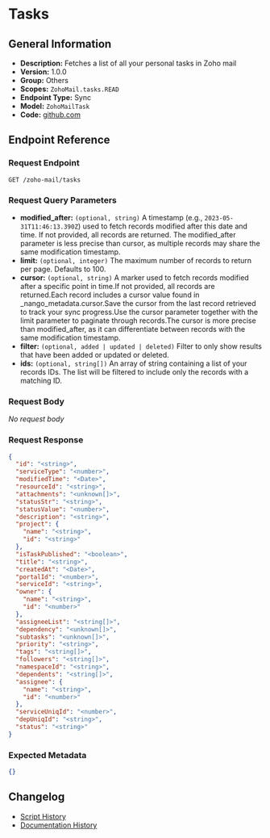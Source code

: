 <!-- BEGIN GENERATED CONTENT -->
# Tasks

## General Information

- **Description:** Fetches a list of all your personal tasks in Zoho mail
- **Version:** 1.0.0
- **Group:** Others
- **Scopes:** `ZohoMail.tasks.READ`
- **Endpoint Type:** Sync
- **Model:** `ZohoMailTask`
- **Code:** [github.com](https://github.com/NangoHQ/integration-templates/tree/main/integrations/zoho-mail/syncs/tasks.ts)


## Endpoint Reference

### Request Endpoint

`GET /zoho-mail/tasks`

### Request Query Parameters

- **modified_after:** `(optional, string)` A timestamp (e.g., `2023-05-31T11:46:13.390Z`) used to fetch records modified after this date and time. If not provided, all records are returned. The modified_after parameter is less precise than cursor, as multiple records may share the same modification timestamp.
- **limit:** `(optional, integer)` The maximum number of records to return per page. Defaults to 100.
- **cursor:** `(optional, string)` A marker used to fetch records modified after a specific point in time.If not provided, all records are returned.Each record includes a cursor value found in _nango_metadata.cursor.Save the cursor from the last record retrieved to track your sync progress.Use the cursor parameter together with the limit parameter to paginate through records.The cursor is more precise than modified_after, as it can differentiate between records with the same modification timestamp.
- **filter:** `(optional, added | updated | deleted)` Filter to only show results that have been added or updated or deleted.
- **ids:** `(optional, string[])` An array of string containing a list of your records IDs. The list will be filtered to include only the records with a matching ID.

### Request Body

_No request body_

### Request Response

```json
{
  "id": "<string>",
  "serviceType": "<number>",
  "modifiedTime": "<Date>",
  "resourceId": "<string>",
  "attachments": "<unknown[]>",
  "statusStr": "<string>",
  "statusValue": "<number>",
  "description": "<string>",
  "project": {
    "name": "<string>",
    "id": "<string>"
  },
  "isTaskPublished": "<boolean>",
  "title": "<string>",
  "createdAt": "<Date>",
  "portalId": "<number>",
  "serviceId": "<string>",
  "owner": {
    "name": "<string>",
    "id": "<number>"
  },
  "assigneeList": "<string[]>",
  "dependency": "<unknown[]>",
  "subtasks": "<unknown[]>",
  "priority": "<string>",
  "tags": "<string[]>",
  "followers": "<string[]>",
  "namespaceId": "<string>",
  "dependents": "<string[]>",
  "assignee": {
    "name": "<string>",
    "id": "<number>"
  },
  "serviceUniqId": "<number>",
  "depUniqId": "<string>",
  "status": "<string>"
}
```

### Expected Metadata

```json
{}
```

## Changelog

- [Script History](https://github.com/NangoHQ/integration-templates/commits/main/integrations/zoho-mail/syncs/tasks.ts)
- [Documentation History](https://github.com/NangoHQ/integration-templates/commits/main/integrations/zoho-mail/syncs/tasks.md)

<!-- END  GENERATED CONTENT -->

